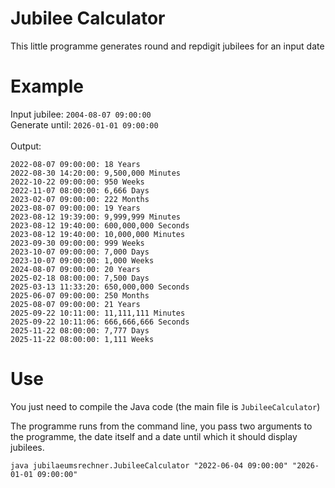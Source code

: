 # Jubilee Calculator
This little programme generates round and repdigit jubilees for an input date

# Example
Input jubilee: ``2004-08-07 09:00:00``<br>
Generate until: ``2026-01-01 09:00:00``<br>
<br>
Output: <br>
```
2022-08-07 09:00:00: 18 Years
2022-08-30 14:20:00: 9,500,000 Minutes
2022-10-22 09:00:00: 950 Weeks
2022-11-07 08:00:00: 6,666 Days
2023-02-07 09:00:00: 222 Months
2023-08-07 09:00:00: 19 Years
2023-08-12 19:39:00: 9,999,999 Minutes
2023-08-12 19:40:00: 600,000,000 Seconds
2023-08-12 19:40:00: 10,000,000 Minutes
2023-09-30 09:00:00: 999 Weeks
2023-10-07 09:00:00: 7,000 Days
2023-10-07 09:00:00: 1,000 Weeks
2024-08-07 09:00:00: 20 Years
2025-02-18 08:00:00: 7,500 Days
2025-03-13 11:33:20: 650,000,000 Seconds
2025-06-07 09:00:00: 250 Months
2025-08-07 09:00:00: 21 Years
2025-09-22 10:11:00: 11,111,111 Minutes
2025-09-22 10:11:06: 666,666,666 Seconds
2025-11-22 08:00:00: 7,777 Days
2025-11-22 08:00:00: 1,111 Weeks
```

# Use
You just need to compile the Java code (the main file is ``JubileeCalculator``)

The programme runs from the command line, you pass two arguments to the programme, the date itself and a date until which it should display jubilees.

``java jubilaeumsrechner.JubileeCalculator "2022-06-04 09:00:00" "2026-01-01 09:00:00"``
